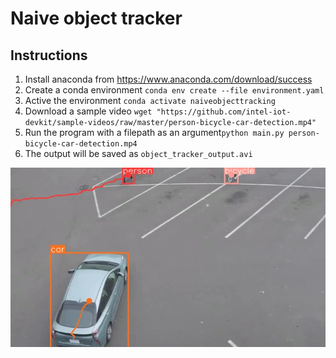 # Naive object tracker

## Instructions 
1. Install anaconda from https://www.anaconda.com/download/success
2. Create a conda environment `conda env create --file environment.yaml`
3. Active the environment `conda activate naiveobjecttracking`
4. Download a sample video `wget "https://github.com/intel-iot-devkit/sample-videos/raw/master/person-bicycle-car-detection.mp4"`
5. Run the program with a filepath as an argument`python main.py person-bicycle-car-detection.mp4`
6. The output will be saved as `object_tracker_output.avi` 


![](./sample_frame.png)
